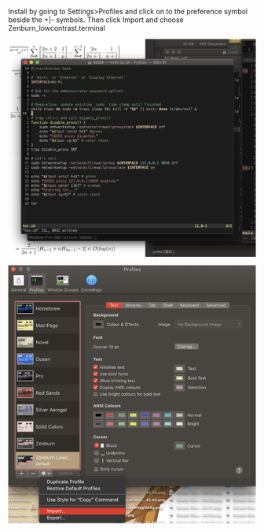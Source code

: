 Install by going to Settings>Profiles and click on to the preference symbol beside the +|- symbols. Then click Import and choose Zenburn_lowcontrast.terminal

![alt text](terminaltheme.png)


![alt text](terminalimport.png)
